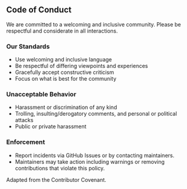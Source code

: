 ## Code of Conduct

We are committed to a welcoming and inclusive community. Please be respectful and considerate in all interactions.

### Our Standards

- Use welcoming and inclusive language
- Be respectful of differing viewpoints and experiences
- Gracefully accept constructive criticism
- Focus on what is best for the community

### Unacceptable Behavior

- Harassment or discrimination of any kind
- Trolling, insulting/derogatory comments, and personal or political attacks
- Public or private harassment

### Enforcement

- Report incidents via GitHub Issues or by contacting maintainers.
- Maintainers may take action including warnings or removing contributions that violate this policy.

Adapted from the Contributor Covenant.


